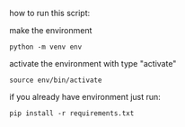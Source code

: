 how to run this script:

make the environment

```
python -m venv env

```

activate the environment with type "activate"

```
source env/bin/activate

```

if you already have environment just run:

```
pip install -r requirements.txt
```

